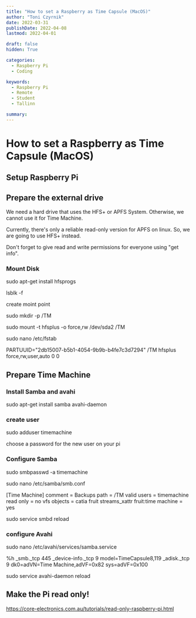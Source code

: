 ```yaml
---
title: "How to set a Raspberry as Time Capsule (MacOS)"
author: "Toni Czyrnik"
date: 2022-03-31
publishDate: 2022-04-08
lastmod: 2022-04-01

draft: false
hidden: True

categories:
  - Raspberry Pi
  - Coding

keywords:
  - Raspberry Pi
  - Remote
  - Student
  - Tallinn

summary:
---
```



# How to set a Raspberry as Time Capsule (MacOS)

## Setup Raspberry Pi

	
## Prepare the external drive

We need a hard drive that uses the HFS+ or APFS System. Otherwise, we cannot use it for Time Machine.

Currently, there's only a reliable read-only version for APFS on linux. So, we are going to use HFS+ instead. 

Don't forget to give read and write permissions for everyone using "get info".

### Mount Disk

sudo apt-get install hfsprogs

lsblk -f

create moint point

sudo mkdir -p /TM

sudo mount -t hfsplus -o force,rw /dev/sda2 /TM

sudo nano /etc/fstab

PARTUUID="2db15007-b5b1-4054-9b9b-b4fe7c3d7294" /TM     hfsplus force,rw,user,auto        0       0

## Prepare Time Machine

### Install Samba and avahi

sudo apt-get install samba avahi-daemon

### create user 

sudo adduser timemachine

choose a password for the new user on your pi

### Configure Samba

sudo smbpasswd -a timemachine

sudo nano /etc/samba/smb.conf

[Time Machine]
    comment = Backups
    path = /TM
    valid users = timemachine
    read only = no
    vfs objects = catia fruit streams_xattr
    fruit:time machine = yes
    
sudo service smbd reload

### configure Avahi

sudo nano /etc/avahi/services/samba.service

<?xml version="1.0" standalone='no'?><!--*-nxml-*-->
<!DOCTYPE service-group SYSTEM "avahi-service.dtd">
<service-group>
  <name replace-wildcards="yes">%h</name>
  <service>
    <type>_smb._tcp</type>
    <port>445</port>
  </service>
  <service>
    <type>_device-info._tcp</type>
    <port>9</port>
    <txt-record>model=TimeCapsule8,119</txt-record>
  </service>
  <service>
    <type>_adisk._tcp</type>
    <port>9</port>
    <txt-record>dk0=adVN=Time Machine,adVF=0x82</txt-record>
    <txt-record>sys=adVF=0x100</txt-record>
  </service>
</service-group>

sudo service avahi-daemon reload


## Make the Pi read only!

https://core-electronics.com.au/tutorials/read-only-raspberry-pi.html